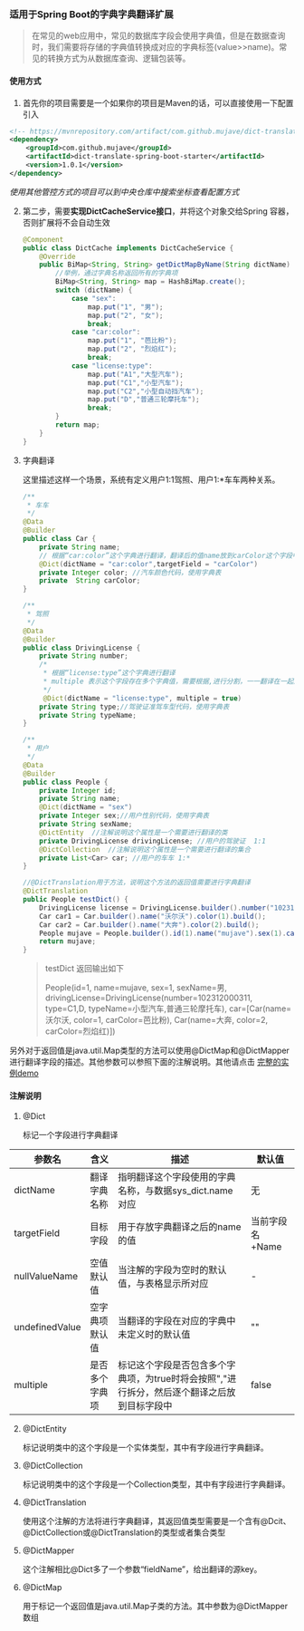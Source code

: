 ### 适用于Spring Boot的字典字典翻译扩展

> 在常见的web应用中，常见的数据库字段会使用字典值，但是在数据查询时，我们需要将存储的字典值转换成对应的字典标签(value>>name)。常见的转换方式为从数据库查询、逻辑包装等。

#### 使用方式
1. 首先你的项目需要是一个如果你的项目是Maven的话，可以直接使用一下配置引入
```xml
<!-- https://mvnrepository.com/artifact/com.github.mujave/dict-translate-spring-boot-starter -->
<dependency>
    <groupId>com.github.mujave</groupId>
    <artifactId>dict-translate-spring-boot-starter</artifactId>
    <version>1.0.1</version>
</dependency>
```
*使用其他管控方式的项目可以到中央仓库中搜索坐标查看配置方式*

2. 第二步，需要**实现DictCacheService接口**，并将这个对象交给Spring 容器，否则扩展将不会自动生效

   ```java
   @Component
   public class DictCache implements DictCacheService {
       @Override
       public BiMap<String, String> getDictMapByName(String dictName) {
           //举例，通过字典名称返回所有的字典项
           BiMap<String, String> map = HashBiMap.create();
           switch (dictName) {
               case "sex":
                   map.put("1", "男");
                   map.put("2", "女");
                   break;
               case "car:color":
                   map.put("1", "芭比粉");
                   map.put("2", "烈焰红");
                   break;
               case "license:type":
                   map.put("A1","大型汽车");
                   map.put("C1","小型汽车");
                   map.put("C2","小型自动挡汽车");
                   map.put("D","普通三轮摩托车");
                   break;
           }
           return map;
       }
   }
   ```

3. 字典翻译

   这里描述这样一个场景，系统有定义用户1:1驾照、用户1:*车车两种关系。

   ```java
   /**
    * 车车
    */
   @Data
   @Builder
   public class Car {
       private String name;
       // 根据“car:color”这个字典进行翻译，翻译后的值name放到carColor这个字段中，targetField 默认为翻译字段名称 + Name
       @Dict(dictName = "car:color",targetField = "carColor")
       private Integer color; //汽车颜色代码，使用字典表
       private  String carColor;
   }
   ``````
   
   ```java
   /**
    * 驾照
    */
   @Data
   @Builder
   public class DrivingLicense {
       private String number;
       /*
        * 根据“license:type”这个字典进行翻译
        * multiple 表示这个字段存在多个字典值，需要根据,进行分割，一一翻译在一起放到typeName中
        */
    	@Dict(dictName = "license:type", multiple = true)
       private String type;//驾驶证准驾车型代码，使用字典表
       private String typeName;
   }
   ```
   
   ```java
   /**
    * 用户
    */
   @Data
   @Builder
   public class People {
       private Integer id;
       private String name;
       @Dict(dictName = "sex") 
       private Integer sex;//用户性别代码，使用字典表
       private String sexName;
       @DictEntity  //注解说明这个属性是一个需要进行翻译的类
       private DrivingLicense drivingLicense; //用户的驾驶证  1:1
       @DictCollection  //注解说明这个属性是一个需要进行翻译的集合
       private List<Car> car; //用户的车车 1:*
   }
   ```
   
   ```java
   //@DictTranslation用于方法，说明这个方法的返回值需要进行字典翻译
   @DictTranslation
   public People testDict() {
       DrivingLicense license = DrivingLicense.builder().number("102312000311").type("C1,D").build();
       Car car1 = Car.builder().name("沃尔沃").color(1).build();
       Car car2 = Car.builder().name("大奔").color(2).build();
       People mujave = People.builder().id(1).name("mujave").sex(1).car(Arrays.asList(car1, car2)).drivingLicense(license).build();
       return mujave;
   }
   ```
   
   > testDict 返回输出如下
   >
   > People(id=1, name=mujave, sex=1, sexName=男, drivingLicense=DrivingLicense(number=102312000311, type=C1,D, typeName=小型汽车,普通三轮摩托车), car=[Car(name=沃尔沃, color=1, carColor=芭比粉), Car(name=大奔, color=2, carColor=烈焰红)])

另外对于返回值是java.util.Map类型的方法可以使用@DictMap和@DictMapper进行翻译字段的描述。其他参数可以参照下面的注解说明。其他请点击 [完整的实例demo](https://github.com/mujave/dict-traslate-starter/tree/main/dict-translate-demo)

#### 注解说明

1. @Dict

   标记一个字段进行字典翻译

| 参数名         | 含义           | 描述                                                         | 默认值          |
| -------------- | -------------- | ------------------------------------------------------------ | --------------- |
| dictName       | 翻译字典名称   | 指明翻译这个字段使用的字典名称，与数据sys_dict.name对应      | 无              |
| targetField    | 目标字段       | 用于存放字典翻译之后的name的值                               | 当前字段名+Name |
| nullValueName  | 空值默认值     | 当注解的字段为空时的默认值，与表格显示所对应                 | -               |
| undefinedValue | 空字典项默认值 | 当翻译的字段在对应的字典中未定义时的默认值                   | ""              |
| multiple       | 是否多个字典项 | 标记这个字段是否包含多个字典项，为true时将会按照","进行拆分，然后逐个翻译之后放到目标字段中 | false           |

2. @DictEntity

   标记说明类中的这个字段是一个实体类型，其中有字段进行字典翻译。

3. @DictCollection

   标记说明类中的这个字段是一个Collection类型，其中有字段进行字典翻译。

4. @DictTranslation

   使用这个注解的方法将进行字典翻译，其返回值类型需要是一个含有@Dcit、@DictCollection或@DictTranslation的类型或者集合类型

5. @DictMapper

   这个注解相比@Dict多了一个参数“fieldName”，给出翻译的源key。

6. @DictMap

   用于标记一个返回值是java.util.Map子类的方法。其中参数为@DictMapper数组
